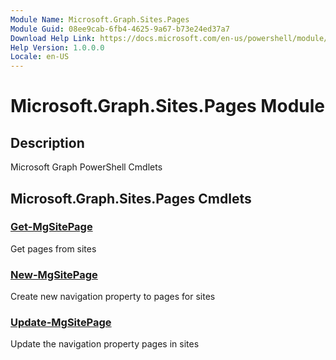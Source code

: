 ```yaml
---
Module Name: Microsoft.Graph.Sites.Pages
Module Guid: 08ee9cab-6fb4-4625-9a67-b73e24ed37a7
Download Help Link: https://docs.microsoft.com/en-us/powershell/module/microsoft.graph.sites.pages
Help Version: 1.0.0.0
Locale: en-US
---
```


# Microsoft.Graph.Sites.Pages Module
## Description
Microsoft Graph PowerShell Cmdlets

## Microsoft.Graph.Sites.Pages Cmdlets
### [Get-MgSitePage](Get-MgSitePage.md)
Get pages from sites

### [New-MgSitePage](New-MgSitePage.md)
Create new navigation property to pages for sites

### [Update-MgSitePage](Update-MgSitePage.md)
Update the navigation property pages in sites

